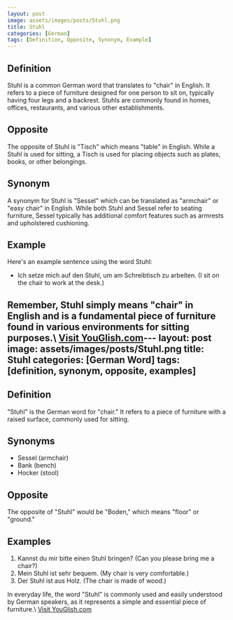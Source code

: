 ```yaml
---
layout: post
image: assets/images/posts/Stuhl.png
title: Stuhl
categories: [German]
tags: [Definition, Opposite, Synonym, Example]
---
```


## Definition

Stuhl is a common German word that translates to "chair" in English. It refers to a piece of furniture designed for one person to sit on, typically having four legs and a backrest. Stuhls are commonly found in homes, offices, restaurants, and various other establishments.

## Opposite

The opposite of Stuhl is "Tisch" which means "table" in English. While a Stuhl is used for sitting, a Tisch is used for placing objects such as plates, books, or other belongings.

## Synonym

A synonym for Stuhl is "Sessel" which can be translated as "armchair" or "easy chair" in English. While both Stuhl and Sessel refer to seating furniture, Sessel typically has additional comfort features such as armrests and upholstered cushioning.

## Example

Here's an example sentence using the word Stuhl:

- Ich setze mich auf den Stuhl, um am Schreibtisch zu arbeiten. (I sit on the chair to work at the desk.)

Remember, Stuhl simply means "chair" in English and is a fundamental piece of furniture found in various environments for sitting purposes.\ <a id="yg-widget-0" class="youglish-widget" data-query="Stuhl" data-lang="german" data-components="8412" data-auto-start="0" data-bkg-color="theme_light" data-title="How%20to%20pronounce%20Stuhl%20in%20German"  rel="nofollow" href="https://youglish.com">Visit YouGlish.com</a><script async src="https://youglish.com/public/emb/widget.js" charset="utf-8"></script>---
layout: post
image: assets/images/posts/Stuhl.png
title: Stuhl
categories: [German Word]
tags: [definition, synonym, opposite, examples]
---

## Definition
"Stuhl" is the German word for "chair." It refers to a piece of furniture with a raised surface, commonly used for sitting. 

## Synonyms
- Sessel (armchair)
- Bank (bench)
- Hocker (stool)

## Opposite
The opposite of "Stuhl" would be "Boden," which means "floor" or "ground." 

## Examples
1. Kannst du mir bitte einen Stuhl bringen? (Can you please bring me a chair?)
2. Mein Stuhl ist sehr bequem. (My chair is very comfortable.)
3. Der Stuhl ist aus Holz. (The chair is made of wood.)

In everyday life, the word "Stuhl" is commonly used and easily understood by German speakers, as it represents a simple and essential piece of furniture.\ <a id="yg-widget-0" class="youglish-widget" data-query="Stuhl" data-lang="german" data-components="8412" data-auto-start="0" data-bkg-color="theme_light" data-title="How%20to%20pronounce%20Stuhl%20in%20German"  rel="nofollow" href="https://youglish.com">Visit YouGlish.com</a><script async src="https://youglish.com/public/emb/widget.js" charset="utf-8"></script>